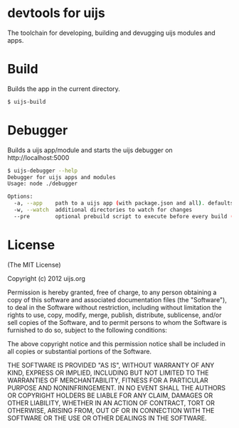 # devtools for uijs

The toolchain for developing, building and devugging uijs modules and apps.

# Build

Builds the app in the current directory.

```bash
$ uijs-build
```


# Debugger

Builds a uijs app/module and starts the uijs debugger on http://localhost:5000

```bash
$ uijs-debugger --help
Debugger for uijs apps and modules
Usage: node ./debugger

Options:
  -a, --app    path to a uijs app (with package.json and all). defaults to cwd.
  -w, --watch  additional directories to watch for changes                                             
  --pre        optional prebuild script to execute before every build (cwd will be the app's directory)
```

# License

(The MIT License)

Copyright (c) 2012 uijs.org

Permission is hereby granted, free of charge, to any person obtaining a copy of this software and associated documentation files (the "Software"), to deal in the Software without restriction, including without limitation the rights to use, copy, modify, merge, publish, distribute, sublicense, and/or sell copies of the Software, and to permit persons to whom the Software is furnished to do so, subject to the following conditions:

The above copyright notice and this permission notice shall be included in all copies or substantial portions of the Software.

THE SOFTWARE IS PROVIDED "AS IS", WITHOUT WARRANTY OF ANY KIND, EXPRESS OR IMPLIED, INCLUDING BUT NOT LIMITED TO THE WARRANTIES OF MERCHANTABILITY, FITNESS FOR A PARTICULAR PURPOSE AND NONINFRINGEMENT. IN NO EVENT SHALL THE AUTHORS OR COPYRIGHT HOLDERS BE LIABLE FOR ANY CLAIM, DAMAGES OR OTHER LIABILITY, WHETHER IN AN ACTION OF CONTRACT, TORT OR OTHERWISE, ARISING FROM, OUT OF OR IN CONNECTION WITH THE SOFTWARE OR THE USE OR OTHER DEALINGS IN THE SOFTWARE.
